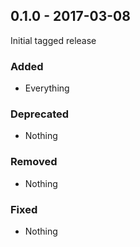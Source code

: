 ## 0.1.0 - 2017-03-08

Initial tagged release

### Added
* Everything

### Deprecated
* Nothing

### Removed
* Nothing

### Fixed
* Nothing
